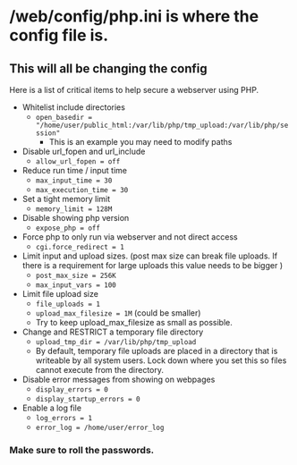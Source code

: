 # /web/config/php.ini is where the config file is.
## This will all be changing the config
Here is a list of critical items to help secure a webserver using PHP. 
- Whitelist include directories 
	- `open_basedir = "/home/user/public_html:/var/lib/php/tmp_upload:/var/lib/php/session"`
		- This is an example you may need to modify paths
- Disable url_fopen and url_include
	- `allow_url_fopen = off`
- Reduce run time / input time 
	- `max_input_time = 30`
	- `max_execution_time = 30`
- Set a tight memory limit 
	- `memory_limit = 128M`
- Disable showing php version 
	- `expose_php = off`
- Force php to only run via webserver and not direct access 
	- `cgi.force_redirect = 1`
- Limit input and upload sizes. (post max size can break file uploads. If there is a requirement for large uploads this value needs to be bigger )
	- `post_max_size = 256K` 
	- `max_input_vars = 100`
- Limit file upload size
	- `file_uploads = 1`
	- `upload_max_filesize = 1M` (could be smaller)
	- Try to keep upload_max_filesize as small as possible. 
- Change and RESTRICT a temporary file directory 
	- `upload_tmp_dir = /var/lib/php/tmp_upload`
	- By default, temporary file uploads are placed in a directory that is writeable by all system users. Lock down where you set this so files cannot execute from the directory.
- Disable error messages from showing on webpages
	- `display_errors = 0` 
	- `display_startup_errors = 0`
- Enable a log file
	- `log_errors = 1` 
	- `error_log = /home/user/error_log`
	

### Make sure to roll the passwords. 
